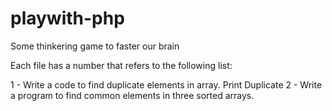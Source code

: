 # playwith-php
Some thinkering  game to faster our brain

Each file has a number that refers to the following list: 

1 -  Write a  code to find duplicate elements in array.  Print Duplicate 
2 -  Write a program to find common elements in three sorted arrays. 

